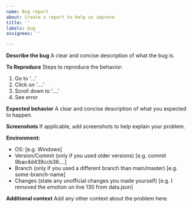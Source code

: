 ```yaml
---
name: Bug report
about: Create a report to help us improve
title: ''
labels: bug
assignees: ''

---
```


**Describe the bug**
A clear and concise description of what the bug is.

**To Reproduce**
Steps to reproduce the behavior:
1. Go to '...'
2. Click on '....'
3. Scroll down to '....'
4. See error

**Expected behavior**
A clear and concise description of what you expected to happen.

**Screenshots**
If applicable, add screenshots to help explain your problem.

**Environment:**
 - OS: [e.g. Windows]
 - Version/Commit (only if you used older versions) [e.g. commit 9bac4d439ccb36....]
 - Branch (only if you used a different branch than main/master) [e.g. some-branch-name]
- Changes (state any unofficial changes you made yourself) [e.g. I removed the emotion on line 130 from data.json]

**Additional context**
Add any other context about the problem here.
